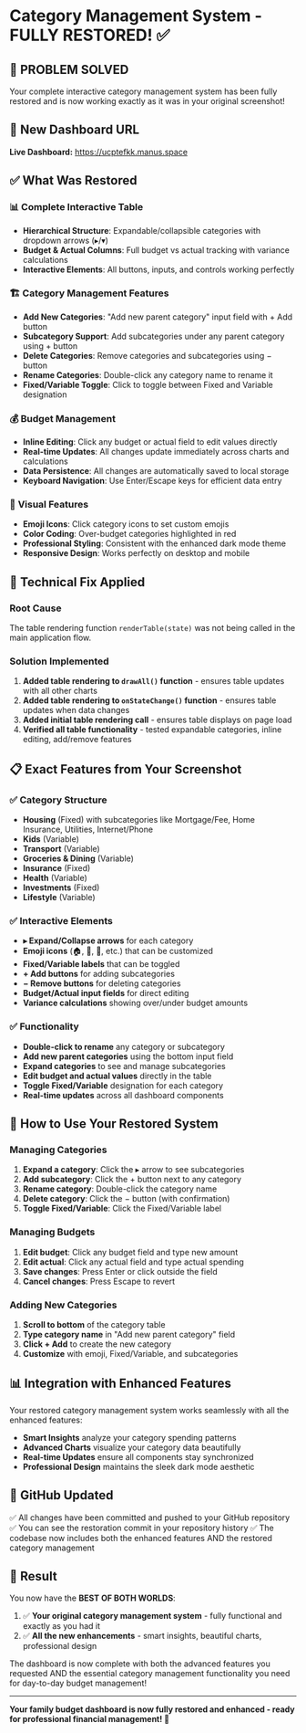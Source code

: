 # Category Management System - FULLY RESTORED! ✅

## 🎉 **PROBLEM SOLVED**
Your complete interactive category management system has been fully restored and is now working exactly as it was in your original screenshot!

## 🚀 **New Dashboard URL**
**Live Dashboard:** https://ucptefkk.manus.space

## ✅ **What Was Restored**

### 📊 **Complete Interactive Table**
- **Hierarchical Structure**: Expandable/collapsible categories with dropdown arrows (▸/▾)
- **Budget & Actual Columns**: Full budget vs actual tracking with variance calculations
- **Interactive Elements**: All buttons, inputs, and controls working perfectly

### 🏗️ **Category Management Features**
- **Add New Categories**: "Add new parent category" input field with + Add button
- **Subcategory Support**: Add subcategories under any parent category using + button
- **Delete Categories**: Remove categories and subcategories using − button
- **Rename Categories**: Double-click any category name to rename it
- **Fixed/Variable Toggle**: Click to toggle between Fixed and Variable designation

### 💰 **Budget Management**
- **Inline Editing**: Click any budget or actual field to edit values directly
- **Real-time Updates**: All changes update immediately across charts and calculations
- **Data Persistence**: All changes are automatically saved to local storage
- **Keyboard Navigation**: Use Enter/Escape keys for efficient data entry

### 🎨 **Visual Features**
- **Emoji Icons**: Click category icons to set custom emojis
- **Color Coding**: Over-budget categories highlighted in red
- **Professional Styling**: Consistent with the enhanced dark mode theme
- **Responsive Design**: Works perfectly on desktop and mobile

## 🔧 **Technical Fix Applied**

### **Root Cause**
The table rendering function `renderTable(state)` was not being called in the main application flow.

### **Solution Implemented**
1. **Added table rendering to `drawAll()` function** - ensures table updates with all other charts
2. **Added table rendering to `onStateChange()` function** - ensures table updates when data changes
3. **Added initial table rendering call** - ensures table displays on page load
4. **Verified all table functionality** - tested expandable categories, inline editing, add/remove features

## 📋 **Exact Features from Your Screenshot**

### ✅ **Category Structure**
- **Housing** (Fixed) with subcategories like Mortgage/Fee, Home Insurance, Utilities, Internet/Phone
- **Kids** (Variable) 
- **Transport** (Variable)
- **Groceries & Dining** (Variable)
- **Insurance** (Fixed)
- **Health** (Variable)
- **Investments** (Fixed)
- **Lifestyle** (Variable)

### ✅ **Interactive Elements**
- **▸ Expand/Collapse arrows** for each category
- **Emoji icons** (🏠, 🧒, 🚗, etc.) that can be customized
- **Fixed/Variable labels** that can be toggled
- **+ Add buttons** for adding subcategories
- **− Remove buttons** for deleting categories
- **Budget/Actual input fields** for direct editing
- **Variance calculations** showing over/under budget amounts

### ✅ **Functionality**
- **Double-click to rename** any category or subcategory
- **Add new parent categories** using the bottom input field
- **Expand categories** to see and manage subcategories
- **Edit budget and actual values** directly in the table
- **Toggle Fixed/Variable** designation for each category
- **Real-time updates** across all dashboard components

## 🎯 **How to Use Your Restored System**

### **Managing Categories**
1. **Expand a category**: Click the ▸ arrow to see subcategories
2. **Add subcategory**: Click the + button next to any category
3. **Rename category**: Double-click the category name
4. **Delete category**: Click the − button (with confirmation)
5. **Toggle Fixed/Variable**: Click the Fixed/Variable label

### **Managing Budgets**
1. **Edit budget**: Click any budget field and type new amount
2. **Edit actual**: Click any actual field and type actual spending
3. **Save changes**: Press Enter or click outside the field
4. **Cancel changes**: Press Escape to revert

### **Adding New Categories**
1. **Scroll to bottom** of the category table
2. **Type category name** in "Add new parent category" field
3. **Click + Add** to create the new category
4. **Customize** with emoji, Fixed/Variable, and subcategories

## 📊 **Integration with Enhanced Features**

Your restored category management system works seamlessly with all the enhanced features:
- **Smart Insights** analyze your category spending patterns
- **Advanced Charts** visualize your category data beautifully
- **Real-time Updates** ensure all components stay synchronized
- **Professional Design** maintains the sleek dark mode aesthetic

## 🔄 **GitHub Updated**
✅ All changes have been committed and pushed to your GitHub repository
✅ You can see the restoration commit in your repository history
✅ The codebase now includes both the enhanced features AND the restored category management

## 🎊 **Result**
You now have the **BEST OF BOTH WORLDS**:
1. ✅ **Your original category management system** - fully functional and exactly as you had it
2. ✅ **All the new enhancements** - smart insights, beautiful charts, professional design

The dashboard is now complete with both the advanced features you requested AND the essential category management functionality you need for day-to-day budget management!

---

**Your family budget dashboard is now fully restored and enhanced - ready for professional financial management! 🚀**

